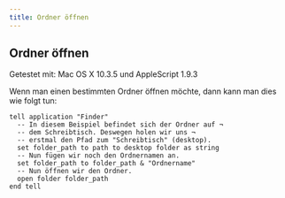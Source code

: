 ```yaml
---
title: Ordner öffnen
---
```


## Ordner öffnen

Getestet mit: Mac OS X 10.3.5 und AppleScript 1.9.3

Wenn man einen bestimmten Ordner öffnen möchte, dann kann man dies wie folgt tun:

```applescript
tell application "Finder"
  -- In diesem Beispiel befindet sich der Ordner auf ¬
  -- dem Schreibtisch. Deswegen holen wir uns ¬
  -- erstmal den Pfad zum "Schreibtisch" (desktop).
  set folder_path to path to desktop folder as string
  -- Nun fügen wir noch den Ordnernamen an.
  set folder_path to folder_path & "Ordnername"
  -- Nun öffnen wir den Ordner.
  open folder folder_path
end tell
```

